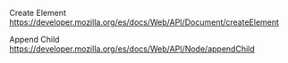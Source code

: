 Create Element
https://developer.mozilla.org/es/docs/Web/API/Document/createElement

Append Child
https://developer.mozilla.org/es/docs/Web/API/Node/appendChild